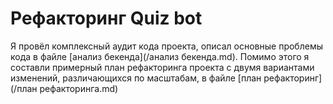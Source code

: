 # Рефакторинг Quiz bot
Я провёл комплексный аудит кода проекта, описал основные проблемы кода в файле [анализ бекенда](/анализ бекенда.md). Помимо этого я составли примерный план рефакторинга проекта с двумя вариантами изменений, различающихся по масштабам, в файле [план рефакторинг](/план рефакторингa.md)
